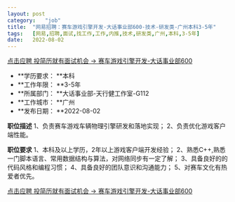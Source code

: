 ```yaml
---
layout:	post
category:	"job"
title:	"网易招聘：赛车游戏引擎开发-大话事业部600-技术-研发类-广州本科3-5年"
tags:	[网易,招聘,面试,找工作,工作,内推,技术,研发类,广州,本科,3-5年]
date:	2022-08-02
---
```


[点击应聘 投简历就有面试机会 -> 赛车游戏引擎开发-大话事业部600](http://mobile.bole.netease.com/bole/boleDetail?id=39709&employeeId=346f03c3cda5f04c&key=all)



- **学历要求： **本科
- **工作年限： **3-5年
- **所属部门： **大话事业部-天行健工作室-G112
- **工作城市： **广州
- **发布日期： **2022-08-02



**职位描述**
1、负责赛车游戏车辆物理引擎研发和落地实现；
2、负责优化游戏客户端性能。



**职位要求**
1、本科及以上学历，2年以上游戏客户端开发经验；
2、熟悉C++,熟悉一门脚本语言、常用数据结构与算法，对网络同步有一定了解；
3、具备良好的的代码风格和编程习惯；
4、具备良好的团队意识和沟通能力；
5、对赛车文化有热爱者优先。



[点击应聘 投简历就有面试机会 -> 赛车游戏引擎开发-大话事业部600](http://mobile.bole.netease.com/bole/boleDetail?id=39709&employeeId=346f03c3cda5f04c&key=all)